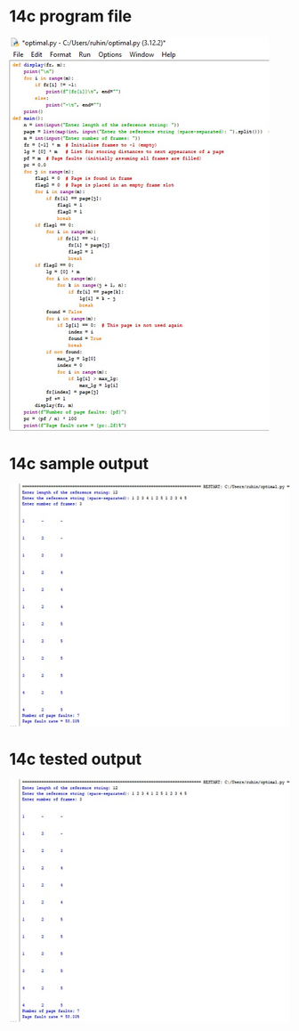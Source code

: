# 14c program file
![program file](program1.jpg)

# 14c sample output
![sample output](sampleoutput.jpg)

# 14c tested output
![tested output](testedoutput.jpg)
